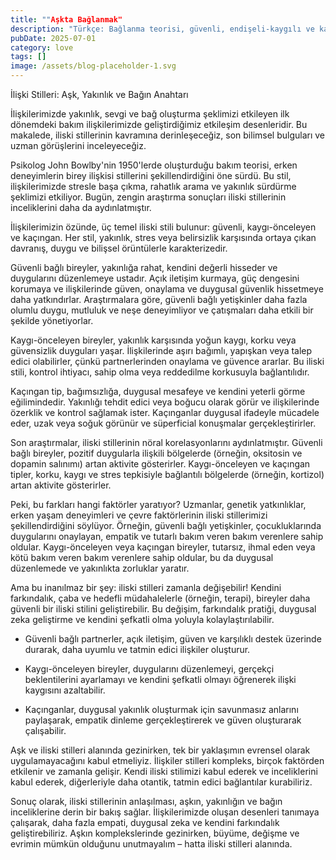 ```yaml
---
title: ""Aşkta Bağlanmak"
description: "Türkçe: Bağlanma teorisi, güvenli, endişeli-kaygılı ve kaçınan olmak üzere üç temel bağlanma stil..."
pubDate: 2025-07-01
category: love
tags: []
image: /assets/blog-placeholder-1.svg
---
```


İlişki Stilleri: Aşk, Yakınlık ve Bağın Anahtarı

İlişkilerimizde yakınlık, sevgi ve bağ oluşturma şeklimizi etkileyen ilk dönemdeki bakım ilişkilerimizde geliştirdiğimiz etkileşim desenleridir. Bu makalede, iliski stillerinin kavramına derinleşeceğiz, son bilimsel bulguları ve uzman görüşlerini inceleyeceğiz.

Psikolog John Bowlby'nin 1950'lerde oluşturduğu bakım teorisi, erken deneyimlerin birey ilişkisi stillerini şekillendirdiğini öne sürdü. Bu stil, ilişkilerimizde stresle başa çıkma, rahatlık arama ve yakınlık sürdürme şeklimizi etkiliyor. Bugün, zengin araştırma sonuçları iliski stillerinin inceliklerini daha da aydınlatmıştır.

İlişkilerimizin özünde, üç temel iliski stili bulunur: güvenli, kaygı-önceleyen ve kaçıngan. Her stil, yakınlık, stres veya belirsizlik karşısında ortaya çıkan davranış, duygu ve bilişsel örüntülerle karakterizedir.

Güvenli bağlı bireyler, yakınlığa rahat, kendini değerli hisseder ve duygularını düzenlemeye ustadır. Açık iletişim kurmaya, güç dengesini korumaya ve ilişkilerinde güven, onaylama ve duygusal güvenlik hissetmeye daha yatkındırlar. Araştırmalara göre, güvenli bağlı yetişkinler daha fazla olumlu duygu, mutluluk ve neşe deneyimliyor ve çatışmaları daha etkili bir şekilde yönetiyorlar.

Kaygı-önceleyen bireyler, yakınlık karşısında yoğun kaygı, korku veya güvensizlik duyguları yaşar. İlişkilerinde aşırı bağımlı, yapışkan veya talep edici olabilirler, çünkü partnerlerinden onaylama ve güvence ararlar. Bu iliski stili, kontrol ihtiyacı, sahip olma veya reddedilme korkusuyla bağlantılıdır.

Kaçıngan tip, bağımsızlığa, duygusal mesafeye ve kendini yeterli görme eğilimindedir. Yakınlığı tehdit edici veya boğucu olarak görür ve ilişkilerinde özerklik ve kontrol sağlamak ister. Kaçınganlar duygusal ifadeyle mücadele eder, uzak veya soğuk görünür ve süperficial konuşmalar gerçekleştirirler.

Son araştırmalar, iliski stillerinin nöral korelasyonlarını aydınlatmıştır. Güvenli bağlı bireyler, pozitif duygularla ilişkili bölgelerde (örneğin, oksitosin ve dopamin salınımı) artan aktivite gösterirler. Kaygı-önceleyen ve kaçıngan tipler, korku, kaygı ve stres tepkisiyle bağlantılı bölgelerde (örneğin, kortizol) artan aktivite gösterirler.

Peki, bu farkları hangi faktörler yaratıyor? Uzmanlar, genetik yatkınlıklar, erken yaşam deneyimleri ve çevre faktörlerinin iliski stillerimizi şekillendirdiğini söylüyor. Örneğin, güvenli bağlı yetişkinler, çocukluklarında duygularını onaylayan, empatik ve tutarlı bakım veren bakım verenlere sahip oldular. Kaygı-önceleyen veya kaçıngan bireyler, tutarsız, ihmal eden veya kötü bakım veren bakım verenlere sahip oldular, bu da duygusal düzenlemede ve yakınlıkta zorluklar yaratır.

Ama bu inanılmaz bir şey: iliski stilleri zamanla değişebilir! Kendini farkındalık, çaba ve hedefli müdahalelerle (örneğin, terapi), bireyler daha güvenli bir iliski stilini geliştirebilir. Bu değişim, farkındalık pratiği, duygusal zeka geliştirme ve kendini şefkatli olma yoluyla kolaylaştırılabilir.

* Güvenli bağlı partnerler, açık iletişim, güven ve karşılıklı destek üzerinde durarak, daha uyumlu ve tatmin edici ilişkiler oluşturur.

* Kaygı-önceleyen bireyler, duygularını düzenlemeyi, gerçekçi beklentilerini ayarlamayı ve kendini şefkatli olmayı öğrenerek ilişki kaygısını azaltabilir.

* Kaçınganlar, duygusal yakınlık oluşturmak için savunmasız anlarını paylaşarak, empatik dinleme gerçekleştirerek ve güven oluşturarak çalışabilir.

Aşk ve iliski stilleri alanında gezinirken, tek bir yaklaşımın evrensel olarak uygulamayacağını kabul etmeliyiz. İlişkiler stilleri kompleks, birçok faktörden etkilenir ve zamanla gelişir. Kendi iliski stilimizi kabul ederek ve inceliklerini kabul ederek, diğerleriyle daha otantik, tatmin edici bağlantılar kurabiliriz.

Sonuç olarak, iliski stillerinin anlaşılması, aşkın, yakınlığın ve bağın inceliklerine derin bir bakış sağlar. İlişkilerimizde oluşan desenleri tanımaya çalışarak, daha fazla empati, duygusal zeka ve kendini farkındalık geliştirebiliriz. Aşkın komplekslerinde gezinirken, büyüme, değişme ve evrimin mümkün olduğunu unutmayalım – hatta iliski stilleri alanında.